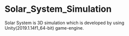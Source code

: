 # Solar_System_Simulation
Solar System is 3D simulation which is developed by using Unity(2019.1.14f1_64-bit) game-engine.
